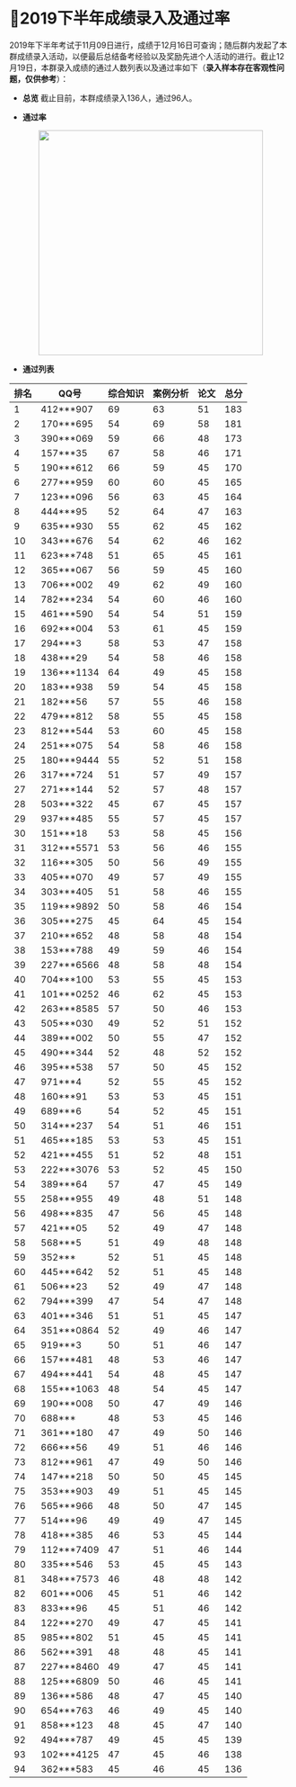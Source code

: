 # :clap:2019下半年成绩录入及通过率

2019年下半年考试于11月09日进行，成绩于12月16日可查询；随后群内发起了本群成绩录入活动，以便最后总结备考经验以及奖励先进个人活动的进行。截止12月19日，本群录入成绩的通过人数列表以及通过率如下（**录入样本存在客观性问题，仅供参考**）： 

- **总览**
截止目前，本群成绩录入136人，通过96人。

- **通过率**
<div align="center">
 <kbd>
 <img src="https://raw.githubusercontent.com/xxlllq/2018_system_architect/master/群通过率/2019下半年/通过率.png" width=400 />
 </kbd> 
 </div>

- **通过列表**


| 排名 | QQ号       | 综合知识 | 案例分析 | 论文 | 总分 |
|------|------------|----------|----------|------|------|
| 1    | 412***907  | 69       | 63       | 51   | 183  |
| 2    | 170***695  | 54       | 69       | 58   | 181  |
| 3    | 390***069  | 59       | 66       | 48   | 173  |
| 4    | 157***35   | 67       | 58       | 46   | 171  |
| 5    | 190***612  | 66       | 59       | 45   | 170  |
| 6    | 277***959  | 60       | 60       | 45   | 165  |
| 7    | 123***096  | 56       | 63       | 45   | 164  |
| 8    | 444***95   | 52       | 64       | 47   | 163  |
| 9    | 635***930  | 55       | 62       | 45   | 162  |
| 10   | 343***676  | 54       | 62       | 46   | 162  |
| 11   | 623***748  | 51       | 65       | 45   | 161  |
| 12   | 365***067  | 56       | 59       | 45   | 160  |
| 13   | 706***002  | 49       | 62       | 49   | 160  |
| 14   | 782***234  | 54       | 60       | 46   | 160  |
| 15   | 461***590  | 54       | 54       | 51   | 159  |
| 16   | 692***004  | 53       | 61       | 45   | 159  |
| 17   | 294***3    | 58       | 53       | 47   | 158  |
| 18   | 438***29   | 54       | 58       | 46   | 158  |
| 19   | 136***1134 | 64       | 49       | 45   | 158  |
| 20   | 183***938  | 59       | 54       | 45   | 158  |
| 21   | 182***56   | 57       | 55       | 46   | 158  |
| 22   | 479***812  | 58       | 55       | 45   | 158  |
| 23   | 812***544  | 53       | 60       | 45   | 158  |
| 24   | 251***075  | 54       | 58       | 46   | 158  |
| 25   | 180***9444 | 55       | 52       | 51   | 158  |
| 26   | 317***724  | 51       | 57       | 49   | 157  |
| 27   | 271***144  | 52       | 57       | 48   | 157  |
| 28   | 503***322  | 45       | 67       | 45   | 157  |
| 29   | 937***485  | 55       | 57       | 45   | 157  |
| 30   | 151***18   | 53       | 58       | 45   | 156  |
| 31   | 312***5571 | 53       | 56       | 46   | 155  |
| 32   | 116***305  | 50       | 56       | 49   | 155  |
| 33   | 405***070  | 49       | 57       | 49   | 155  |
| 34   | 303***405  | 51       | 58       | 46   | 155  |
| 35   | 119***9892 | 50       | 58       | 46   | 154  |
| 36   | 305***275  | 45       | 64       | 45   | 154  |
| 37   | 210***652  | 48       | 58       | 48   | 154  |
| 38   | 153***788  | 49       | 59       | 46   | 154  |
| 39   | 227***6566 | 48       | 58       | 48   | 154  |
| 40   | 704***100  | 53       | 55       | 45   | 153  |
| 41   | 101***0252 | 46       | 62       | 45   | 153  |
| 42   | 263***8585 | 57       | 50       | 46   | 153  |
| 43   | 505***030  | 49       | 52       | 51   | 152  |
| 44   | 389***002  | 50       | 55       | 47   | 152  |
| 45   | 490***344  | 52       | 48       | 52   | 152  |
| 46   | 395***538  | 57       | 50       | 45   | 152  |
| 47   | 971***4    | 52       | 55       | 45   | 152  |
| 48   | 160***91   | 53       | 53       | 45   | 151  |
| 49   | 689***6    | 54       | 52       | 45   | 151  |
| 50   | 314***237  | 54       | 51       | 46   | 151  |
| 51   | 465***185  | 53       | 53       | 45   | 151  |
| 52   | 421***455  | 51       | 52       | 48   | 151  |
| 53   | 222***3076 | 53       | 52       | 45   | 150  |
| 54   | 389***64   | 57       | 47       | 45   | 149  |
| 55   | 258***955  | 49       | 48       | 51   | 148  |
| 56   | 498***835  | 47       | 56       | 45   | 148  |
| 57   | 421***05   | 52       | 49       | 47   | 148  |
| 58   | 568***5    | 51       | 49       | 48   | 148  |
| 59   | 352***     | 52       | 51       | 45   | 148  |
| 60   | 445***642  | 52       | 51       | 45   | 148  |
| 61   | 506***23   | 52       | 49       | 47   | 148  |
| 62   | 794***399  | 47       | 54       | 47   | 148  |
| 63   | 401***346  | 51       | 51       | 45   | 147  |
| 64   | 351***0864 | 52       | 49       | 46   | 147  |
| 65   | 919***3    | 50       | 51       | 46   | 147  |
| 66   | 157***481  | 48       | 53       | 46   | 147  |
| 67   | 494***441  | 54       | 48       | 45   | 147  |
| 68   | 155***1063 | 48       | 54       | 45   | 147  |
| 69   | 190***008  | 50       | 47       | 49   | 146  |
| 70   | 688***     | 48       | 53       | 45   | 146  |
| 71   | 361***180  | 47       | 49       | 50   | 146  |
| 72   | 666***56   | 49       | 51       | 46   | 146  |
| 73   | 812***961  | 47       | 49       | 50   | 146  |
| 74   | 147***218  | 50       | 50       | 45   | 145  |
| 75   | 353***903  | 49       | 51       | 45   | 145  |
| 76   | 565***966  | 48       | 50       | 47   | 145  |
| 77   | 514***96   | 49       | 49       | 47   | 145  |
| 78   | 418***385  | 46       | 53       | 45   | 144  |
| 79   | 112***7409 | 47       | 51       | 46   | 144  |
| 80   | 335***546  | 53       | 45       | 45   | 143  |
| 81   | 348***7573 | 46       | 48       | 48   | 142  |
| 82   | 601***006  | 45       | 51       | 46   | 142  |
| 83   | 833***96   | 45       | 51       | 46   | 142  |
| 84   | 122***270  | 49       | 47       | 45   | 141  |
| 85   | 985***802  | 51       | 45       | 45   | 141  |
| 86   | 562***391  | 48       | 48       | 45   | 141  |
| 87   | 227***8460 | 49       | 47       | 45   | 141  |
| 88   | 125***6809 | 50       | 46       | 45   | 141  |
| 89   | 136***586  | 48       | 47       | 45   | 140  |
| 90   | 654***763  | 46       | 49       | 45   | 140  |
| 91   | 858***123  | 48       | 45       | 47   | 140  |
| 92   | 494***787  | 49       | 45       | 45   | 139  |
| 93   | 102***4125 | 47       | 45       | 46   | 138  |
| 94   | 362***583  | 45       | 46       | 45   | 136  |

